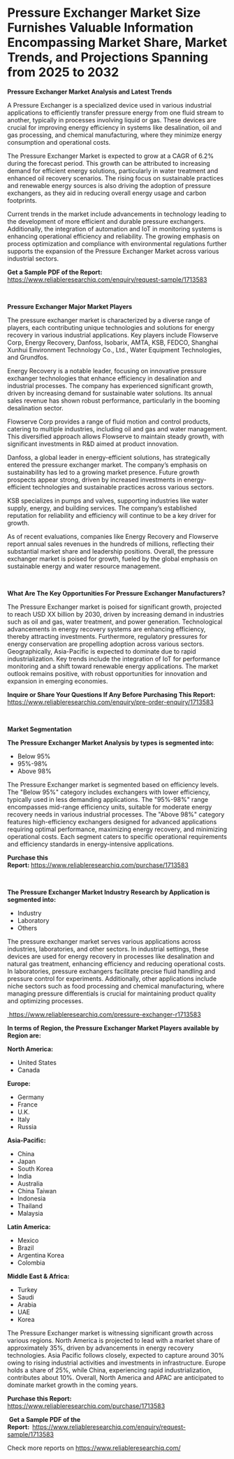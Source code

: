 <p><h1>Pressure Exchanger Market Size Furnishes Valuable Information Encompassing Market Share, Market Trends, and Projections Spanning from 2025 to 2032</h1></p><p><strong>Pressure Exchanger Market Analysis and Latest Trends</strong></p>
<p><p>A Pressure Exchanger is a specialized device used in various industrial applications to efficiently transfer pressure energy from one fluid stream to another, typically in processes involving liquid or gas. These devices are crucial for improving energy efficiency in systems like desalination, oil and gas processing, and chemical manufacturing, where they minimize energy consumption and operational costs.</p><p>The Pressure Exchanger Market is expected to grow at a CAGR of 6.2% during the forecast period. This growth can be attributed to increasing demand for efficient energy solutions, particularly in water treatment and enhanced oil recovery scenarios. The rising focus on sustainable practices and renewable energy sources is also driving the adoption of pressure exchangers, as they aid in reducing overall energy usage and carbon footprints.</p><p>Current trends in the market include advancements in technology leading to the development of more efficient and durable pressure exchangers. Additionally, the integration of automation and IoT in monitoring systems is enhancing operational efficiency and reliability. The growing emphasis on process optimization and compliance with environmental regulations further supports the expansion of the Pressure Exchanger Market across various industrial sectors.</p></p>
<p><strong>Get a Sample PDF of the Report:&nbsp;</strong> <a href="https://www.reliableresearchiq.com/enquiry/request-sample/1713583?utm_campaign=1141&utm_medium=2&utm_source=Github&utm_content=ia&utm_term=11012025&utm_id=pressure-exchanger">https://www.reliableresearchiq.com/enquiry/request-sample/1713583</a></p>
<p>&nbsp;</p>
<p><strong>Pressure Exchanger Major Market Players</strong></p>
<p><p>The pressure exchanger market is characterized by a diverse range of players, each contributing unique technologies and solutions for energy recovery in various industrial applications. Key players include Flowserve Corp, Energy Recovery, Danfoss, Isobarix, AMTA, KSB, FEDCO, Shanghai Xunhui Environment Technology Co., Ltd., Water Equipment Technologies, and Grundfos.</p><p>Energy Recovery is a notable leader, focusing on innovative pressure exchanger technologies that enhance efficiency in desalination and industrial processes. The company has experienced significant growth, driven by increasing demand for sustainable water solutions. Its annual sales revenue has shown robust performance, particularly in the booming desalination sector.</p><p>Flowserve Corp provides a range of fluid motion and control products, catering to multiple industries, including oil and gas and water management. This diversified approach allows Flowserve to maintain steady growth, with significant investments in R&D aimed at product innovation.</p><p>Danfoss, a global leader in energy-efficient solutions, has strategically entered the pressure exchanger market. The company’s emphasis on sustainability has led to a growing market presence. Future growth prospects appear strong, driven by increased investments in energy-efficient technologies and sustainable practices across various sectors.</p><p>KSB specializes in pumps and valves, supporting industries like water supply, energy, and building services. The company’s established reputation for reliability and efficiency will continue to be a key driver for growth.</p><p>As of recent evaluations, companies like Energy Recovery and Flowserve report annual sales revenues in the hundreds of millions, reflecting their substantial market share and leadership positions. Overall, the pressure exchanger market is poised for growth, fueled by the global emphasis on sustainable energy and water resource management.</p></p>
<p>&nbsp;</p>
<p><strong>What Are The Key Opportunities For Pressure Exchanger Manufacturers?</strong></p>
<p><p>The Pressure Exchanger market is poised for significant growth, projected to reach USD XX billion by 2030, driven by increasing demand in industries such as oil and gas, water treatment, and power generation. Technological advancements in energy recovery systems are enhancing efficiency, thereby attracting investments. Furthermore, regulatory pressures for energy conservation are propelling adoption across various sectors. Geographically, Asia-Pacific is expected to dominate due to rapid industrialization. Key trends include the integration of IoT for performance monitoring and a shift toward renewable energy applications. The market outlook remains positive, with robust opportunities for innovation and expansion in emerging economies.</p></p>
<p><strong>Inquire or Share Your Questions If Any Before Purchasing This Report:</strong> <a href="https://www.reliableresearchiq.com/enquiry/pre-order-enquiry/1713583?utm_campaign=1141&utm_medium=2&utm_source=Github&utm_content=ia&utm_term=11012025&utm_id=pressure-exchanger">https://www.reliableresearchiq.com/enquiry/pre-order-enquiry/1713583</a></p>
<p>&nbsp;</p>
<p><strong>Market Segmentation</strong></p>
<p><strong>The Pressure Exchanger Market Analysis by types is segmented into:</strong></p>
<p><ul><li>Below 95%</li><li>95%-98%</li><li>Above 98%</li></ul></p>
<p><p>The Pressure Exchanger market is segmented based on efficiency levels. The "Below 95%" category includes exchangers with lower efficiency, typically used in less demanding applications. The "95%-98%" range encompasses mid-range efficiency units, suitable for moderate energy recovery needs in various industrial processes. The "Above 98%" category features high-efficiency exchangers designed for advanced applications requiring optimal performance, maximizing energy recovery, and minimizing operational costs. Each segment caters to specific operational requirements and efficiency standards in energy-intensive applications.</p></p>
<p><strong>Purchase this Report:&nbsp;</strong><a href="https://www.reliableresearchiq.com/purchase/1713583?utm_campaign=1141&utm_medium=2&utm_source=Github&utm_content=ia&utm_term=11012025&utm_id=pressure-exchanger">https://www.reliableresearchiq.com/purchase/1713583</a></p>
<p>&nbsp;</p>
<p><strong>The Pressure Exchanger Market Industry Research by Application is segmented into:</strong></p>
<p><ul><li>Industry</li><li>Laboratory</li><li>Others</li></ul></p>
<p><p>The pressure exchanger market serves various applications across industries, laboratories, and other sectors. In industrial settings, these devices are used for energy recovery in processes like desalination and natural gas treatment, enhancing efficiency and reducing operational costs. In laboratories, pressure exchangers facilitate precise fluid handling and pressure control for experiments. Additionally, other applications include niche sectors such as food processing and chemical manufacturing, where managing pressure differentials is crucial for maintaining product quality and optimizing processes.</p></p>
<p><a href="https://www.reliableresearchiq.com/pressure-exchanger-r1713583?utm_campaign=1141&utm_medium=2&utm_source=Github&utm_content=ia&utm_term=11012025&utm_id=pressure-exchanger">&nbsp;https://www.reliableresearchiq.com/pressure-exchanger-r1713583</a></p>
<p><strong>In terms of Region, the Pressure Exchanger Market Players available by Region are:</strong></p>
<p>
    <p> <strong> North America: </strong>
        <ul>
            <li>United States</li>
            <li>Canada</li>
        </ul>
        </p> 
    <p> <strong> Europe: </strong>
        <ul>
            <li>Germany</li>
            <li>France</li>
            <li>U.K.</li>
            <li>Italy</li>
            <li>Russia</li>
        </ul>
        </p> 
    <p> <strong> Asia-Pacific: </strong>
        <ul>
            <li>China</li>
            <li>Japan</li>
            <li>South Korea</li>
            <li>India</li>
            <li>Australia</li>
            <li>China Taiwan</li>
            <li>Indonesia</li>
            <li>Thailand</li>
            <li>Malaysia</li>
        </ul>
        </p> 
    <p> <strong> Latin America: </strong>
        <ul>
            <li>Mexico</li>
            <li>Brazil</li>
            <li>Argentina Korea</li>
            <li>Colombia</li>
        </ul>
        </p> 
    <p> <strong> Middle East & Africa: </strong>
        <ul>
            <li>Turkey</li>
            <li>Saudi</li>
            <li>Arabia</li>
            <li>UAE</li>
            <li>Korea</li>
        </ul>
    </p>
    </p>
<p><p>The Pressure Exchanger market is witnessing significant growth across various regions. North America is projected to lead with a market share of approximately 35%, driven by advancements in energy recovery technologies. Asia Pacific follows closely, expected to capture around 30% owing to rising industrial activities and investments in infrastructure. Europe holds a share of 25%, while China, experiencing rapid industrialization, contributes about 10%. Overall, North America and APAC are anticipated to dominate market growth in the coming years.</p></p>
<p><strong>Purchase this Report: </strong><a href="https://www.reliableresearchiq.com/purchase/1713583?utm_campaign=1141&utm_medium=2&utm_source=Github&utm_content=ia&utm_term=11012025&utm_id=pressure-exchanger">https://www.reliableresearchiq.com/purchase/1713583</a></p>
<p>&nbsp;<strong>Get a Sample PDF of the Report:&nbsp;&nbsp;</strong><a href="https://www.reliableresearchiq.com/enquiry/request-sample/1713583?utm_campaign=1141&utm_medium=2&utm_source=Github&utm_content=ia&utm_term=11012025&utm_id=pressure-exchanger">https://www.reliableresearchiq.com/enquiry/request-sample/1713583</a></p>
<p><strong></strong></p>
<p>Check more reports on <a href="https://www.reliableresearchiq.com/?utm_campaign=1141&utm_medium=2&utm_source=Github&utm_content=ia&utm_term=11012025&utm_id=pressure-exchanger">https://www.reliableresearchiq.com/</a></p>